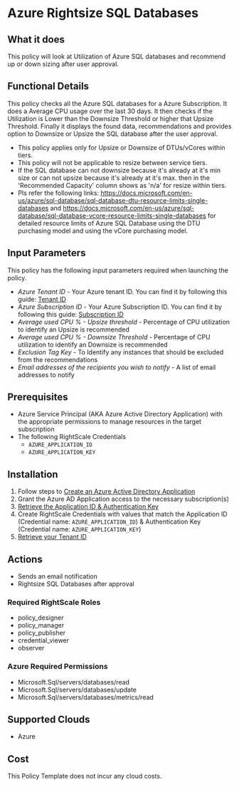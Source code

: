 # Azure Rightsize SQL Databases

## What it does

This policy will look at Utilization of Azure SQL databases and recommend up or down sizing after user approval.

## Functional Details

This policy checks all the Azure SQL databases for a Azure Subscription. It does a Average CPU usage over the last 30 days. It then checks if the Utilization is Lower than the Downsize Threshold or higher that Upsize Threshold. Finally it displays the found data, recommendations and provides option to Downsize or Upsize the SQL database after the user approval.

- This policy applies only for Upsize or Downsize of DTUs/vCores within tiers.
- This policy will not be applicable to resize between service tiers.
- If the SQL database can not downsize because it's already at it's min size or can not upsize because it's already at it's max. then in the 'Recommended Capacity' column shows as 'n/a' for resize within tiers.
- Pls refer the following links: <https://docs.microsoft.com/en-us/azure/sql-database/sql-database-dtu-resource-limits-single-databases> and <https://docs.microsoft.com/en-us/azure/sql-database/sql-database-vcore-resource-limits-single-databases> for detailed resource limits of Azure SQL Database using the DTU purchasing model and using the vCore purchasing model.

## Input Parameters

This policy has the following input parameters required when launching the policy.

- *Azure Tenant ID* - Your Azure tenant ID.  You can find it by following this guide: [Tenant ID](https://docs.microsoft.com/en-us/onedrive/find-your-office-365-tenant-id)
- *Azure Subscription ID* - Your Azure Subscription ID.  You can find it by following this guide: [Subscription ID](https://blogs.msdn.microsoft.com/mschray/2016/03/18/getting-your-azure-subscription-guid-new-portal/)
- *Average used CPU % - Upsize threshold* - Percentage of CPU utilization to identify an Upsize is recommended
- *Average used CPU % - Downsize Threshold* - Percentage of CPU utilization to identify an Downsize is recommended
- *Exclusion Tag Key* - To Identify any instances that should be excluded from the recommendations
- *Email addresses of the recipients you wish to notify* - A list of email addresses to notify

## Prerequisites

- Azure Service Principal (AKA Azure Active Directory Application) with the appropriate permissions to manage resources in the target subscription
- The following RightScale Credentials
  - `AZURE_APPLICATION_ID`
  - `AZURE_APPLICATION_KEY`

## Installation

1. Follow steps to [Create an Azure Active Directory Application](https://docs.microsoft.com/en-us/azure/azure-resource-manager/resource-group-create-service-principal-portal#create-an-azure-active-directory-application)
1. Grant the Azure AD Application access to the necessary subscription(s)
1. [Retrieve the Application ID & Authentication Key](https://docs.microsoft.com/en-us/azure/azure-resource-manager/resource-group-create-service-principal-portal#get-application-id-and-authentication-key)
1. Create RightScale Credentials with values that match the Application ID (Credential name: `AZURE_APPLICATION_ID`) & Authentication Key (Credential name: `AZURE_APPLICATION_KEY`)
1. [Retrieve your Tenant ID](https://docs.microsoft.com/en-us/azure/azure-resource-manager/resource-group-create-service-principal-portal#get-tenant-id)

## Actions

- Sends an email notification
- Rightsize SQL Databases after approval

### Required RightScale Roles

- policy_designer
- policy_manager
- policy_publisher
- credential_viewer
- observer

### Azure Required Permissions

- Microsoft.Sql/servers/databases/read
- Microsoft.Sql/servers/databases/update
- Microsoft.Sql/servers/databases/metrics/read

## Supported Clouds

- Azure

## Cost

This Policy Template does not incur any cloud costs.


